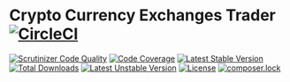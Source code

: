# Crypto Currency Exchanges Trader  [![CircleCI](https://travis-ci.com/kefzce/CryptoCurrencyExchangesTrader.svg?branch=master)](https://github.com/kefzce/CryptoCurrencyExchangesTrader) 

[![Scrutinizer Code Quality](https://scrutinizer-ci.com/g/kefzce/CryptoCurrencyExchangesTrader/badges/quality-score.png?b=master)](https://scrutinizer-ci.com/g/kefzce/CryptoCurrencyExchangesTrader/?branch=master)
[![Code Coverage](https://scrutinizer-ci.com/g/kefzce/CryptoCurrencyExchangesTrader/badges/coverage.png?b=master)](https://scrutinizer-ci.com/g/kefzce/CryptoCurrencyExchangesTrader/?branch=master)
[![Latest Stable Version](https://poser.pugx.org/kefzce/cli-parser/v/stable)](https://github.com/kefzce/CryptoCurrencyExchangesTrader) [![Total Downloads](https://poser.pugx.org/kefzce/cli-parser/downloads)](https://github.com/kefzce/CryptoCurrencyExchangesTrader) [![Latest Unstable Version](https://poser.pugx.org/kefzce/cli-parser/v/unstable)](https://github.com/kefzce/CryptoCurrencyExchangesTrader) [![License](https://poser.pugx.org/kefzce/cli-parser/license)](https://github.com/kefzce/CryptoCurrencyExchangesTrader) [![composer.lock](https://poser.pugx.org/kefzce/cli-parser/composerlock)](https://github.com/kefzce/CryptoCurrencyExchangesTrader)